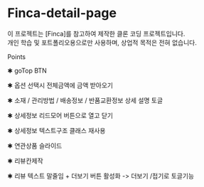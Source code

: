 # Finca-detail-page
이 프로젝트는 [Finca]를 참고하여 제작한 클론 코딩 프로젝트입니다.  
개인 학습 및 포트폴리오용으로만 사용하며, 상업적 목적은 전혀 없습니다.
<!--  -->
Points
<!--  -->
✱ goTop BTN 
<!--  -->
✱ 옵션 선택시 전체금액에 금액 받아오기
<!--  -->
✱ 소재 / 관리방법 / 배송정보 / 반품교환정보 상세 설명 토글
<!--  -->
✱ 상세정보 리드모어 버튼으로 열고 닫기
<!--  -->
✱ 상세정보 텍스트구조 클래스 재사용
<!--  -->
✱ 연관상품 슬라이드 
<!--  -->
✱ 리뷰칸제작
<!--  -->
✱ 리뷰 텍스트 말줄임 + 더보기 버튼 활성화 -> 더보기 /접기로 토글기능